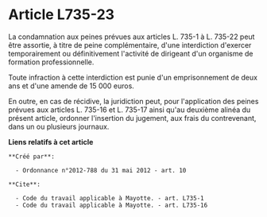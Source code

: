 # Article L735-23

La condamnation aux peines prévues aux articles L. 735-1 à L. 735-22 peut être assortie, à titre de peine complémentaire,
d'une interdiction d'exercer temporairement ou définitivement l'activité de dirigeant d'un organisme de formation
professionnelle. 

Toute infraction à cette interdiction est punie d'un emprisonnement de deux ans et d'une amende de 15 000 euros. 

En outre, en cas de récidive, la juridiction peut, pour l'application des peines prévues aux articles L. 735-16 et L. 735-17
ainsi qu'au deuxième alinéa du présent article, ordonner l'insertion du jugement, aux frais du contrevenant, dans un ou
plusieurs journaux.

**Liens relatifs à cet article**

	**Créé par**:

	  - Ordonnance n°2012-788 du 31 mai 2012 - art. 10

	**Cite**:

	  - Code du travail applicable à Mayotte. - art. L735-1
	  - Code du travail applicable à Mayotte. - art. L735-16
